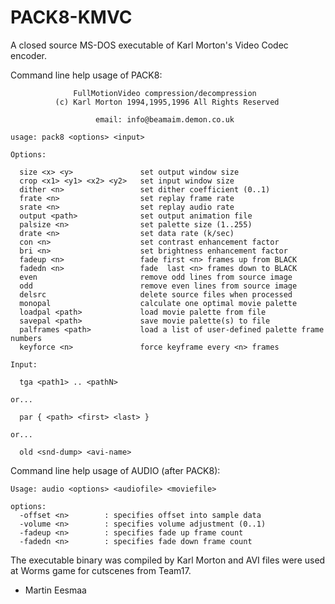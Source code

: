 # PACK8-KMVC
A closed source MS-DOS executable of Karl Morton's Video Codec encoder.

Command line help usage of PACK8:

```
              FullMotionVideo compression/decompression
          (c) Karl Morton 1994,1995,1996 All Rights Reserved

                   email: info@beamaim.demon.co.uk

usage: pack8 <options> <input>

Options:

  size <x> <y>               set output window size
  crop <x1> <y1> <x2> <y2>   set input window size
  dither <n>                 set dither coefficient (0..1)
  frate <n>                  set replay frame rate
  srate <n>                  set replay audio rate
  output <path>              set output animation file
  palsize <n>                set palette size (1..255)
  drate <n>                  set data rate (k/sec)
  con <n>                    set contrast enhancement factor
  bri <n>                    set brightness enhancement factor
  fadeup <n>                 fade first <n> frames up from BLACK
  fadedn <n>                 fade  last <n> frames down to BLACK
  even                       remove odd lines from source image
  odd                        remove even lines from source image
  delsrc                     delete source files when processed
  monopal                    calculate one optimal movie palette
  loadpal <path>             load movie palette from file
  savepal <path>             save movie palette(s) to file
  palframes <path>           load a list of user-defined palette frame numbers
  keyforce <n>               force keyframe every <n> frames

Input:

  tga <path1> .. <pathN>

or...

  par { <path> <first> <last> }

or...

  old <snd-dump> <avi-name>
```

Command line help usage of AUDIO (after PACK8):

```
Usage: audio <options> <audiofile> <moviefile>

options:
  -offset <n>        : specifies offset into sample data
  -volume <n>        : specifies volume adjustment (0..1)
  -fadeup <n>        : specifies fade up frame count
  -fadedn <n>        : specifies fade down frame count
```

The executable binary was compiled by Karl Morton and AVI files were used at Worms game for cutscenes from Team17.

- Martin Eesmaa